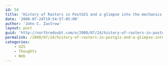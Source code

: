 ```yaml
---
id: 54
title: 'History of Rasters in PostGIS and a glimpse into the mechanics of an Open Source Project'
date: '2008-07-24T19:54:57-05:00'
author: 'John C. Zastrow'
layout: post
guid: 'http://northredoubt.com/n/2008/07/24/history-of-rasters-in-postgis-and-a-glimpse-into-the-mechanics-of-an-open-source-project/'
permalink: /2008/07/24/history-of-rasters-in-postgis-and-a-glimpse-into-the-mechanics-of-an-open-source-project/
categories:
    - GIS
    - Thoughts
    - Web
---
```


